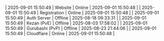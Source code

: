 | 2025-09-01 15:50:49 | Website | Online | 2025-09-01 15:50:48 |
| 2025-09-01 15:50:49 | Registration | Online | 2025-09-01 15:50:48 |
| 2025-09-01 15:50:49 | Auth Server | Offline | 2025-08-18 09:33:31 |
| 2025-09-01 15:50:49 | Kezan (PvE) | Offline | 2025-08-03 17:58:02 |
| 2025-09-01 15:50:49 | Gurubashi (PvP) | Offline | 2025-08-23 21:44:06 |
| 2025-09-01 15:50:49 | Cloudflare | Online | 2025-09-01 15:50:48 |
